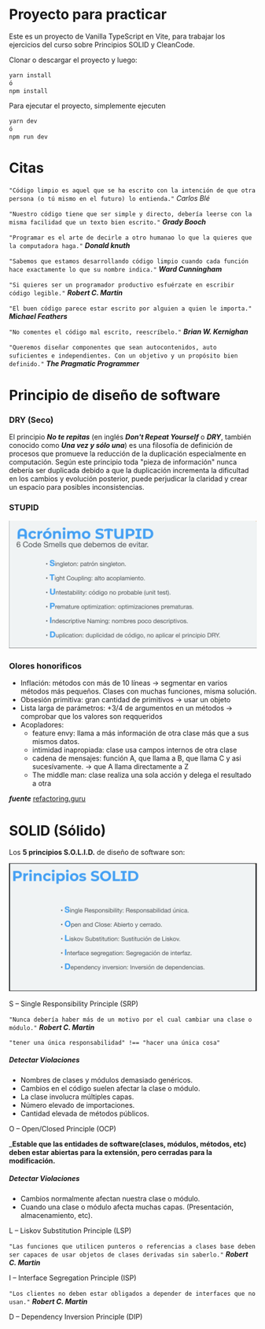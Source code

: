 # Proyecto para practicar

Este es un proyecto de Vanilla TypeScript en Vite, para trabajar los ejercicios del curso sobre Principios SOLID y CleanCode.

Clonar o descargar el proyecto y luego:

```
yarn install
ó
npm install
```

Para ejecutar el proyecto, simplemente ejecuten
```
yarn dev
ó
npm run dev
```

# Citas


`"Código limpio es aquel que se ha escrito con la intención de que otra persona (o tú mismo en el futuro) lo entienda."`
_Carlos Blé_


`"Nuestro código tiene que ser simple y directo, debería leerse con la misma facilidad que un texto bien escrito."`
___Grady Booch___


`"Programar es el arte de decirle a otro humanao lo que la quieres que la computadora haga."`
___Donald knuth___


`"Sabemos que estamos desarrollando código limpio cuando cada función hace exactamente lo que su nombre indica."`
___Ward Cunningham___


`"Si quieres ser un programador productivo esfuérzate en escribir código legible."`
___Robert C. Martin___


`"El buen código parece estar escrito por alguien a quien le importa."`
___Michael Feathers___


`"No comentes el código mal escrito, reescríbelo."`
___Brian W. Kernighan___


`"Queremos diseñar componentes que sean autocontenidos, auto suficientes e independientes. Con un objetivo y un propósito bien definido."`
___The Pragmatic Programmer___

# Principio de diseño de software

### DRY (Seco)

El principio ***No te repitas*** (en inglés ___Don't Repeat Yourself___ o ***DRY***, también conocido como ***Una vez y sólo una***) es una filosofía de definición de procesos que promueve la reducción de la duplicación especialmente en computación. Según este principio toda "pieza de información" nunca debería ser duplicada debido a que la duplicación incrementa la dificultad en los cambios y evolución posterior, puede perjudicar la claridad y crear un espacio para posibles inconsistencias.

### STUPID 

<img src='imgs/stupid.png'>

### Olores honorificos

 - Inflación: métodos con más de 10 líneas -> segmentar en varios métodos más pequeños.
    Clases con muchas funciones, misma solución.
 - Obsesión primitiva: gran cantidad de primitivos -> usar un objeto
 - Lista larga de parámetros: +3/4 de argumentos en un métodos -> comprobar que los valores son reqqueridos
 - Acopladores:
   - feature envy: llama a más información de otra clase más que a sus mismos datos.
   - intimidad inapropiada: clase usa campos internos de otra clase
   - cadena de mensajes: función A, que llama a B, que llama C y asi sucesívamente. -> que A llama directamente a Z
   - The middle man: clase realiza una sola acción y delega el resultado a otra



___fuente___ [refactoring.guru](https://refactoring.guru)


# SOLID (Sólido)

Los __5 principios S.O.L.I.D.__ de diseño de software son:


<img src="imgs/solid.png">


S – Single Responsibility Principle (SRP)


`"Nunca debería haber más de un motivo por el cual cambiar una clase o módulo."`
___Robert C. Martin___

```
"tener una única responsabilidad" !== "hacer una única cosa"
```
##### Detectar Violaciones
 - Nombres de clases y módulos demasiado genéricos.
 - Cambios en el código suelen afectar la clase o módulo.
 - La clase involucra múltiples capas.
 - Número elevado de importaciones.
 - Cantidad elevada de métodos públicos.

O – Open/Closed Principle           (OCP)

___Estable que las entidades de software(clases, módulos, métodos, etc) deben estar abiertas para la extensión, pero cerradas para la modificación.__

##### Detectar Violaciones
 - Cambios normalmente afectan nuestra clase o módulo.
 - Cuando una clase o módulo afecta muchas capas. (Presentación, almacenamiento, etc).

L – Liskov Substitution Principle   (LSP)

`"Las funciones que utilicen punteros o referencias a clases base deben ser capaces de usar objetos de clases derivadas sin saberlo."`
___Robert C. Martin___

I – Interface Segregation Principle (ISP)


`"Los clientes no deben estar obligados a depender de interfaces que no usan."`
___Robert C. Martin___

D – Dependency Inversion Principle  (DIP)

